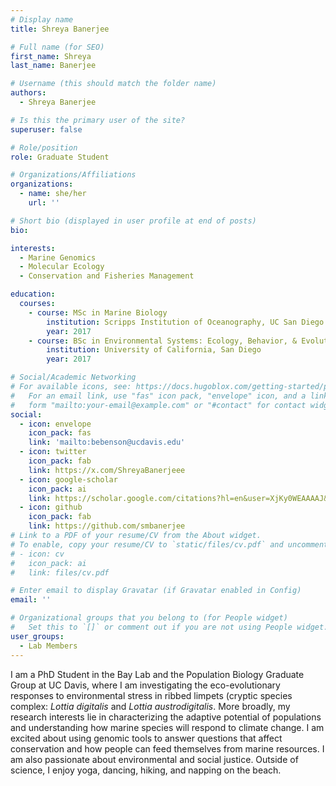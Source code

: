 ```yaml
---
# Display name
title: Shreya Banerjee

# Full name (for SEO)
first_name: Shreya
last_name: Banerjee

# Username (this should match the folder name)
authors:
  - Shreya Banerjee

# Is this the primary user of the site?
superuser: false

# Role/position
role: Graduate Student

# Organizations/Affiliations
organizations:
  - name: she/her
    url: ''

# Short bio (displayed in user profile at end of posts)
bio: 

interests:
  - Marine Genomics
  - Molecular Ecology
  - Conservation and Fisheries Management

education:
  courses:
    - course: MSc in Marine Biology
        institution: Scripps Institution of Oceanography, UC San Diego
        year: 2017
    - course: BSc in Environmental Systems: Ecology, Behavior, & Evolution
        institution: University of California, San Diego
        year: 2017

# Social/Academic Networking
# For available icons, see: https://docs.hugoblox.com/getting-started/page-builder/#icons
#   For an email link, use "fas" icon pack, "envelope" icon, and a link in the
#   form "mailto:your-email@example.com" or "#contact" for contact widget.
social:
  - icon: envelope
    icon_pack: fas
    link: 'mailto:bebenson@ucdavis.edu'
  - icon: twitter
    icon_pack: fab
    link: https://x.com/ShreyaBanerjeee
  - icon: google-scholar
    icon_pack: ai
    link: https://scholar.google.com/citations?hl=en&user=XjKy0WEAAAAJ&view_op=list_works&sortby=pubdate
  - icon: github
    icon_pack: fab
    link: https://github.com/smbanerjee
# Link to a PDF of your resume/CV from the About widget.
# To enable, copy your resume/CV to `static/files/cv.pdf` and uncomment the lines below.
# - icon: cv
#   icon_pack: ai
#   link: files/cv.pdf

# Enter email to display Gravatar (if Gravatar enabled in Config)
email: ''

# Organizational groups that you belong to (for People widget)
#   Set this to `[]` or comment out if you are not using People widget.
user_groups:
  - Lab Members
---
```


I am a PhD Student in the Bay Lab and the Population Biology Graduate Group at UC Davis, where I am investigating the eco-evolutionary responses to environmental stress in ribbed limpets (cryptic species complex: *Lottia digitalis* and *Lottia austrodigitalis*. More broadly, my research interests lie in characterizing the adaptive potential of populations and understanding how marine species will respond to climate change. I am excited about using genomic tools to answer questions that affect conservation and how people can feed themselves from marine resources. I am also passionate about environmental and social justice. Outside of science, I enjoy yoga, dancing, hiking, and napping on the beach. 
